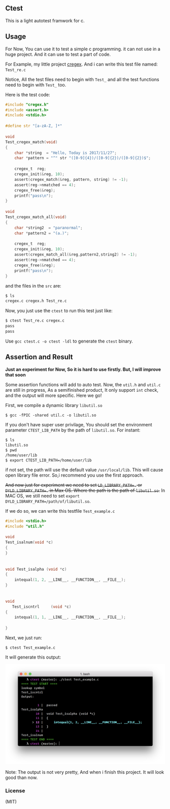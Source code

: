 ## Ctest

This is a light autotest framwork for c.

## Usage

For Now, You can use it to test a simple c programming. it can not use in a huge project. And it can use to test a part of code.


For Example, my little project [cregex](https://github.com/JesseEisen/cregex). And i can write this test file named: `Test_re.c`

Notice, All the test files need to begin with `Test_` and all the test functions need to begin with `Test_` too.

Here is the test code:

```c
#include "cregex.h"
#include <assert.h>
#include <stdio.h>

#define str "[a-zA-Z, ]*"

void
Test_cregex_match(void)
{
	char *string  = "Hello, Today is 2017/11/27";
	char *pattern = "^" str "([0-9]{4})/([0-9]{2})/([0-9]{2})$";

	cregex_t  reg;
	cregex_init(&reg, 10);
	assert(cregex_match(&reg, pattern, string) != -1);
	assert(reg->nmatched == 4);
	cregex_free(&reg);
	printf("pass\n");
}

void
Test_cregex_match_all(void)
{
    char *string2  = "paranormal";
    char *pattern2 = "(a.)";

	cregex_t  reg;
	cregex_init(&reg, 10);
	assert(cregex_match_all(&reg,pattern2,string2) != -1);
	assert(reg->nmatched == 4);
	cregex_free(&reg);
	printf("pass\n");
}

```

and the files in the `src` are:

```bash
$ ls
cregex.c cregex.h Test_re.c
```

Now, you just use the `ctest` to run this test just like:

```bash
$ ctest Test_re.c cregex.c
pass
pass
```

Use `gcc ctest.c -o ctest -ldl` to generate the `ctest` binary.


## Assertion and Result

**Just an experiment for Now, So it is hard to use firstly. But, I will improve that soon**

Some assertion functions will add to auto test. Now, the `util.h` and `util.c` are still in progress, As a semifinished product, It only support `int` check, and the output will more specific. Here we go!

First, we compile a dynamic library `libutil.so`

```shell
$ gcc -fPIC -shared util.c -o libutil.so
```

If you don't have super user privilage, You should set the environment parameter `CTEST_LIB_PATH` by the path of  `libutil.so`. For instant:

```shell
$ ls
libutil.so
$ pwd
/home/user/lib
$ export CTEST_LIB_PATH=/home/user/lib
```

if not set, the path will use the default value `/usr/local/lib`. This will cause open library file error. So,i recommend you use the first approach.

~~And now just for experiment we need to set `LD_LIBRARY_PATH=.` or `DYLD_LIBRARY_PATH=.` in Max OS. Where the path is the path of `libutil.so`.~~
In MAC OS, we still need to set `export DYLD_LIBRARY_PATH=/path/of/libutil.so`.

If we do so, we can write this testfile `Test_example.c`

```c
#include <stdio.h>
#include "util.h"

void
Test_isalnum(void *c)
{
}


void Test_isalpha (void *c)
{
    intequal(1, 2, __LINE__, __FUNCTION__, __FILE__);
}


void
   Test_iscntrl     (void *c)
{
    intequal(1, 1, __LINE__, __FUNCTION__, __FILE__);

}

```

Next, we just run:

```shell
$ ctest Test_example.c
```

It will generate this output:

![result](./asset/1.png)


Note: The output is not very pretty, And when i finish this project. It will look good than now.


### License

(MIT)
